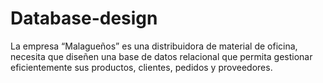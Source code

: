 # Database-design
La empresa “Malagueños” es una distribuidora de material de oficina, necesita que diseñen una base de datos relacional  que permita gestionar eficientemente sus productos, clientes, pedidos y proveedores.
